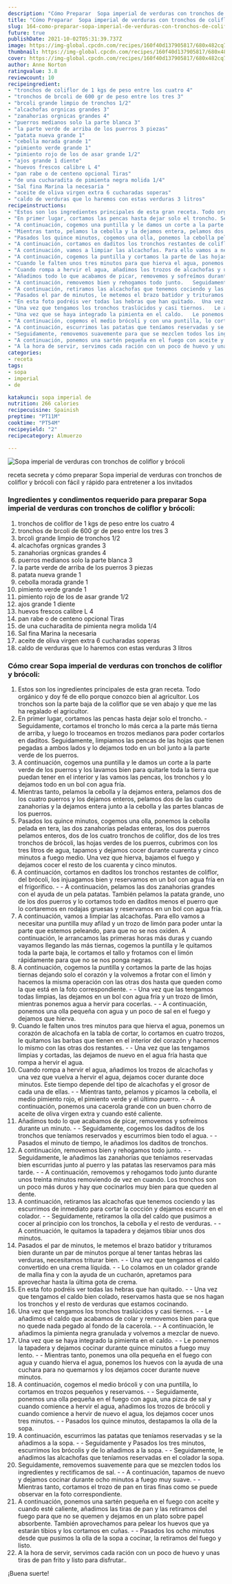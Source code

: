 ```yaml
---
description: "Cómo Preparar  Sopa imperial de verduras con tronchos de coliflor y brócoli"
title: "Cómo Preparar  Sopa imperial de verduras con tronchos de coliflor y brócoli"
slug: 164-como-preparar-sopa-imperial-de-verduras-con-tronchos-de-coliflor-y-brocoli
future: true
publishDate: 2021-10-02T05:31:39.737Z
image: https://img-global.cpcdn.com/recipes/160f40d137905817/680x482cq70/sopa-imperial-de-verduras-con-tronchos-de-coliflor-y-brocoli-foto-principal.jpg
thumbnail: https://img-global.cpcdn.com/recipes/160f40d137905817/680x482cq70/sopa-imperial-de-verduras-con-tronchos-de-coliflor-y-brocoli-foto-principal.jpg
cover: https://img-global.cpcdn.com/recipes/160f40d137905817/680x482cq70/sopa-imperial-de-verduras-con-tronchos-de-coliflor-y-brocoli-foto-principal.jpg
author: Anne Norton
ratingvalue: 3.8
reviewcount: 10
recipeingredient:
- "tronchos de coliflor de 1 kgs de peso entre los cuatro 4"
- "tronchos de brcoli de 600 gr de peso entre los tres 3"
- "brcoli grande limpio de tronchos 1/2"
- "alcachofas orgnicas grandes 3"
- "zanahorias orgnicas grandes 4"
- "puerros medianos solo la parte blanca 3"
- "la parte verde de arriba de los puerros 3 piezas"
- "patata nueva grande 1"
- "cebolla morada grande 1"
- "pimiento verde grande 1"
- "pimiento rojo de los de asar grande 1/2"
- "ajos grande 1 diente"
- "huevos frescos calibre L 4"
- "pan rabe o de centeno opcional Tiras"
- "de una cucharadita de pimienta negra molida 1/4"
- "Sal fina Marina la necesaria "
- "aceite de oliva virgen extra 6 cucharadas soperas"
- "caldo de verduras que lo haremos con estas verduras 3 litros"
recipeinstructions:
- "Estos son los ingredientes principales de esta gran receta. Todo orgánico y doy fé de ello porque conozco bien al agricultor. Los tronchos son la parte baja de la coliflor que se ven abajo y que me las ha regalado el agricultor."
- "En primer lugar, cortamos las pencas hasta dejar solo el troncho. Seguidamente, cortamos el troncho lo más cerca a la parte más tierna de arriba, y luego lo troceamos en trozos medianos para poder cortarlos en daditos. Seguidamente, limpiamos las pencas de las hojas que tienen pegadas a ambos lados y lo dejamos todo en un bol junto a la parte verde de los puerros."
- "A continuación, cogemos una puntilla y le damos un corte a la parte verde de los puerros y los lavamos bien para quitarle toda la tierra que puedan tener en el interior y las vamos las pencas, los tronchos y lo dejamos todo en un bol con agua fría."
- "Mientras tanto, pelamos la cebolla y la dejamos entera, pelamos dos de los cuatro puerros y los dejamos enteros, pelamos dos de las cuatro zanahorias y la dejamos entera junto a la cebolla y las partes blancas de los puerros."
- "Pasados los quince minutos, cogemos una olla, ponemos la cebolla pelada en tera, las dos zanahorias peladas enteras, los dos puerros pelamos enteros, dos de los cuatro tronchos de coliflor, dos de los tres tronchos de brócoli, las hojas verdes de los puerros, cubrimos con los tres litros de agua, tapamos y dejamos cocer durante cuarenta y cinco minutos a fuego medio. Una vez que hierva, bajamos el fuego y dejamos cocer el resto de los cuarenta y cinco minutos."
- "A continuación, cortamos en daditos los tronchos restantes de coliflor, del brócoli, los injuagamos bien y reservamos en un bol con agua fría en el frigorífico.   A continuación, pelamos las dos zanahorias grandes con el ayuda de un pela patatas. También pelamos la patata grande, uno de los dos puerros y lo cortamos todo en daditos menos el puerro que lo cortaremos en rodajas gruesas y reservamos en un bol con agua fría."
- "A continuación, vamos a limpiar las alcachofas. Para ello vamos a necesitar una puntilla muy afilad y un trozo de limón para poder untar la parte que estemos peleando, para que no se nos oxiden. A continuación, le arrancamos las primeras horas más duras y cuando vayamos llegando las más tiernas, cogemos la puntilla y le quitamos toda la parte baja, le cortamos el tallo y frotamos con el limón rápidamente para que no se nos ponga negras."
- "A continuación, cogemos la puntilla y cortamos la parte de las hojas tiernas dejando solo el corazón y la volvemos a frotar con el limón y hacemos la misma operación con las otras dos hasta que queden como la que está en la foto correspondiente.  Una vez que las tengamos todas limpias, las dejamos en un bol con agua fría y un trozo de limón, mientras ponemos agua a hervir para cocerlas.   A continuación, ponemos una olla pequeña con agua y un poco de sal en el fuego y dejamos que hierva."
- "Cuando le falten unos tres minutos para que hierva el agua, ponemos un corazón de alcachofa en la tabla de cortar, lo cortamos en cuatro trozos, le quitamos las barbas que tienen en el interior del corazón y hacemos lo mismo con las otras dos restantes.   Una vez que las tengamos limpias y cortadas, las dejamos de nuevo en el agua fría hasta que rompa a hervir el agua."
- "Cuando rompa a hervir el agua, añadimos los trozos de alcachofas y una vez que vuelva a hervir el agua, dejamos cocer durante doce minutos. Este tiempo depende del tipo de alcachofas y el grosor de cada una de ellas.  Mientras tanto, pelamos y picamos la cebolla, el medio pimiento rojo, el pimiento verde y el último puerro.   A continuación, ponemos una cacerola grande con un buen chorro de aceite de oliva virgen extra y cuando esté caliente."
- "Añadimos todo lo que acabamos de picar, removemos y sofreímos durante un minuto.   Seguidamente, cogemos los daditos de los tronchos que teníamos reservados y escurrimos bien todo el agua.   Pasados el minuto de tiempo, le añadimos los daditos de tronchos."
- "A continuación, removemos bien y rehogamos todo junto.   Seguidamente, le añadimos las zanahorias que teníamos reservadas bien escurridas junto al puerro y las patatas las reservamos para más tarde.  A continuación, removemos y rehogamos todo junto durante unos treinta minutos removiendo de vez en cuando. Los tronchos son un poco más duros y hay que cocinarlos muy bien para que queden al dente."
- "A continuación, retiramos las alcachofas que tenemos cociendo y las escurrimos de inmediato para cortar la cocción y dejamos escurrir en el colador.  Seguidamente, retiramos la olla del caldo que pusimos a cocer al principio con los tronchos, la cebolla y el resto de verduras.  A continuación, le quitamos la tapadera y dejamos tibiar unos dos minutos."
- "Pasados el par de minutos, le metemos el brazo batidor y trituramos bien durante un par de minutos porque al tener tantas hebras las verduras, necesitamos triturar bien.  Una vez que tengamos el caldo convertido en una crema líquida.   Lo colamos en un colador grande de malla fina y con la ayuda de un cucharón, apretamos para aprovechar hasta la última gota de crema."
- "En esta foto podréis ver todas las hebras que han quitado.  Una vez que tengamos el caldo bien colado, reservamos hasta que se nos hagan los tronchos y el resto de verduras que estamos cocinando."
- "Una vez que tengamos los tronchos traslúcidos y casi tiernos.   Le añadimos el caldo que acabamos de colar y removemos bien para que no quede nada pegado al fondo de la cacerola.   A continuación, le añadimos la pimienta negra granulada y volvemos a mezclar de nuevo."
- "Una vez que se haya integrado la pimienta en el caldo.   Le ponemos la tapadera y dejamos cocinar durante quince minutos a fuego muy lento.  Mientras tanto, ponemos una olla pequeña en el fuego con agua y cuando hierva el agua, ponemos los huevos con la ayuda de una cuchara para no quemarnos y los dejamos cocer durante nueve minutos."
- "A continuación, cogemos el medio brócoli y con una puntilla, lo cortamos en trozos pequeños y reservamos.   Seguidamente, ponemos una olla pequeña en el fuego con agua, una pizca de sal y cuando comience a hervir el agua, añadimos los trozos de brócoli y cuando comience a hervir de nuevo el agua, los dejamos cocer unos tres minutos.   Pasados los quince minutos, destapamos la olla de la sopa."
- "A continuación, escurrimos las patatas que teníamos reservadas y se la añadimos a la sopa.   Seguidamente y Pasados los tres minutos, escurrimos los brócolis y de lo añadimos a la sopa.  Seguidamente, le añadimos las alcachofas que teníamos reservadas en el colador la sopa."
- "Seguidamente, removemos suavemente para que se mezclen todos los ingredientes y rectificamos de sal.  A continuación, tapamos de nuevo y dejamos cocinar durante ocho minutos a fuego muy suave.  Mientras tanto, cortamos el trozo de pan en tiras finas como se puede observar en la foto correspondiente."
- "A continuación, ponemos una sartén pequeña en el fuego con aceite y cuando esté caliente, añadimos las tiras de pan y las retiramos del fuego para que no se quemen y dejamos en un plato sobre papel absorbente. También aprovechamos para pelear los huevos que ya estarán tibios y los cortamos en cuñas.  Pasados los ocho minutos desde que pusimos la olla de la sopa a cocinar, la retiramos del fuego y listo."
- "A la hora de servir, servimos cada ración con un poco de huevo y unas tiras de pan frito y listo para disfrutar.."
categories:
- receta
tags:
- sopa
- imperial
- de

katakunci: sopa imperial de 
nutrition: 266 calories
recipecuisine: Spainish
preptime: "PT11M"
cooktime: "PT54M"
recipeyield: "2"
recipecategory: Almuerzo

---
```



![Sopa imperial de verduras con tronchos de coliflor y brócoli](https://img-global.cpcdn.com/recipes/160f40d137905817/680x482cq70/sopa-imperial-de-verduras-con-tronchos-de-coliflor-y-brocoli-foto-principal.jpg)

receta secreta y cómo preparar Sopa imperial de verduras con tronchos de coliflor y brócoli con fácil y rápido para entretener a los invitados

<!--inarticleads1-->

### Ingredientes y condimentos requerido para preparar Sopa imperial de verduras con tronchos de coliflor y brócoli:

1. tronchos de coliflor de 1 kgs de peso entre los cuatro 4
1. tronchos de brcoli de 600 gr de peso entre los tres 3
1. brcoli grande limpio de tronchos 1/2
1. alcachofas orgnicas grandes 3
1. zanahorias orgnicas grandes 4
1. puerros medianos solo la parte blanca 3
1. la parte verde de arriba de los puerros 3 piezas
1. patata nueva grande 1
1. cebolla morada grande 1
1. pimiento verde grande 1
1. pimiento rojo de los de asar grande 1/2
1. ajos grande 1 diente
1. huevos frescos calibre L 4
1. pan rabe o de centeno opcional Tiras
1. de una cucharadita de pimienta negra molida 1/4
1. Sal fina Marina la necesaria 
1. aceite de oliva virgen extra 6 cucharadas soperas
1. caldo de verduras que lo haremos con estas verduras 3 litros



<!--inarticleads2-->

### Cómo crear Sopa imperial de verduras con tronchos de coliflor y brócoli:

1. Estos son los ingredientes principales de esta gran receta. Todo orgánico y doy fé de ello porque conozco bien al agricultor. Los tronchos son la parte baja de la coliflor que se ven abajo y que me las ha regalado el agricultor.
1. En primer lugar, cortamos las pencas hasta dejar solo el troncho. - Seguidamente, cortamos el troncho lo más cerca a la parte más tierna de arriba, y luego lo troceamos en trozos medianos para poder cortarlos en daditos. Seguidamente, limpiamos las pencas de las hojas que tienen pegadas a ambos lados y lo dejamos todo en un bol junto a la parte verde de los puerros.
1. A continuación, cogemos una puntilla y le damos un corte a la parte verde de los puerros y los lavamos bien para quitarle toda la tierra que puedan tener en el interior y las vamos las pencas, los tronchos y lo dejamos todo en un bol con agua fría.
1. Mientras tanto, pelamos la cebolla y la dejamos entera, pelamos dos de los cuatro puerros y los dejamos enteros, pelamos dos de las cuatro zanahorias y la dejamos entera junto a la cebolla y las partes blancas de los puerros.
1. Pasados los quince minutos, cogemos una olla, ponemos la cebolla pelada en tera, las dos zanahorias peladas enteras, los dos puerros pelamos enteros, dos de los cuatro tronchos de coliflor, dos de los tres tronchos de brócoli, las hojas verdes de los puerros, cubrimos con los tres litros de agua, tapamos y dejamos cocer durante cuarenta y cinco minutos a fuego medio. Una vez que hierva, bajamos el fuego y dejamos cocer el resto de los cuarenta y cinco minutos.
1. A continuación, cortamos en daditos los tronchos restantes de coliflor, del brócoli, los injuagamos bien y reservamos en un bol con agua fría en el frigorífico.  -  - A continuación, pelamos las dos zanahorias grandes con el ayuda de un pela patatas. También pelamos la patata grande, uno de los dos puerros y lo cortamos todo en daditos menos el puerro que lo cortaremos en rodajas gruesas y reservamos en un bol con agua fría.
1. A continuación, vamos a limpiar las alcachofas. Para ello vamos a necesitar una puntilla muy afilad y un trozo de limón para poder untar la parte que estemos peleando, para que no se nos oxiden. A continuación, le arrancamos las primeras horas más duras y cuando vayamos llegando las más tiernas, cogemos la puntilla y le quitamos toda la parte baja, le cortamos el tallo y frotamos con el limón rápidamente para que no se nos ponga negras.
1. A continuación, cogemos la puntilla y cortamos la parte de las hojas tiernas dejando solo el corazón y la volvemos a frotar con el limón y hacemos la misma operación con las otras dos hasta que queden como la que está en la foto correspondiente. -  - Una vez que las tengamos todas limpias, las dejamos en un bol con agua fría y un trozo de limón, mientras ponemos agua a hervir para cocerlas.  -  - A continuación, ponemos una olla pequeña con agua y un poco de sal en el fuego y dejamos que hierva.
1. Cuando le falten unos tres minutos para que hierva el agua, ponemos un corazón de alcachofa en la tabla de cortar, lo cortamos en cuatro trozos, le quitamos las barbas que tienen en el interior del corazón y hacemos lo mismo con las otras dos restantes.  -  - Una vez que las tengamos limpias y cortadas, las dejamos de nuevo en el agua fría hasta que rompa a hervir el agua.
1. Cuando rompa a hervir el agua, añadimos los trozos de alcachofas y una vez que vuelva a hervir el agua, dejamos cocer durante doce minutos. Este tiempo depende del tipo de alcachofas y el grosor de cada una de ellas. -  - Mientras tanto, pelamos y picamos la cebolla, el medio pimiento rojo, el pimiento verde y el último puerro.  -  - A continuación, ponemos una cacerola grande con un buen chorro de aceite de oliva virgen extra y cuando esté caliente.
1. Añadimos todo lo que acabamos de picar, removemos y sofreímos durante un minuto.  -  - Seguidamente, cogemos los daditos de los tronchos que teníamos reservados y escurrimos bien todo el agua.  -  - Pasados el minuto de tiempo, le añadimos los daditos de tronchos.
1. A continuación, removemos bien y rehogamos todo junto.  -  - Seguidamente, le añadimos las zanahorias que teníamos reservadas bien escurridas junto al puerro y las patatas las reservamos para más tarde. -  - A continuación, removemos y rehogamos todo junto durante unos treinta minutos removiendo de vez en cuando. Los tronchos son un poco más duros y hay que cocinarlos muy bien para que queden al dente.
1. A continuación, retiramos las alcachofas que tenemos cociendo y las escurrimos de inmediato para cortar la cocción y dejamos escurrir en el colador. -  - Seguidamente, retiramos la olla del caldo que pusimos a cocer al principio con los tronchos, la cebolla y el resto de verduras. -  - A continuación, le quitamos la tapadera y dejamos tibiar unos dos minutos.
1. Pasados el par de minutos, le metemos el brazo batidor y trituramos bien durante un par de minutos porque al tener tantas hebras las verduras, necesitamos triturar bien. -  - Una vez que tengamos el caldo convertido en una crema líquida.  -  - Lo colamos en un colador grande de malla fina y con la ayuda de un cucharón, apretamos para aprovechar hasta la última gota de crema.
1. En esta foto podréis ver todas las hebras que han quitado. -  - Una vez que tengamos el caldo bien colado, reservamos hasta que se nos hagan los tronchos y el resto de verduras que estamos cocinando.
1. Una vez que tengamos los tronchos traslúcidos y casi tiernos.  -  - Le añadimos el caldo que acabamos de colar y removemos bien para que no quede nada pegado al fondo de la cacerola.  -  - A continuación, le añadimos la pimienta negra granulada y volvemos a mezclar de nuevo.
1. Una vez que se haya integrado la pimienta en el caldo.  -  - Le ponemos la tapadera y dejamos cocinar durante quince minutos a fuego muy lento. -  - Mientras tanto, ponemos una olla pequeña en el fuego con agua y cuando hierva el agua, ponemos los huevos con la ayuda de una cuchara para no quemarnos y los dejamos cocer durante nueve minutos.
1. A continuación, cogemos el medio brócoli y con una puntilla, lo cortamos en trozos pequeños y reservamos.  -  - Seguidamente, ponemos una olla pequeña en el fuego con agua, una pizca de sal y cuando comience a hervir el agua, añadimos los trozos de brócoli y cuando comience a hervir de nuevo el agua, los dejamos cocer unos tres minutos.  -  - Pasados los quince minutos, destapamos la olla de la sopa.
1. A continuación, escurrimos las patatas que teníamos reservadas y se la añadimos a la sopa.  -  - Seguidamente y Pasados los tres minutos, escurrimos los brócolis y de lo añadimos a la sopa. -  - Seguidamente, le añadimos las alcachofas que teníamos reservadas en el colador la sopa.
1. Seguidamente, removemos suavemente para que se mezclen todos los ingredientes y rectificamos de sal. -  - A continuación, tapamos de nuevo y dejamos cocinar durante ocho minutos a fuego muy suave. -  - Mientras tanto, cortamos el trozo de pan en tiras finas como se puede observar en la foto correspondiente.
1. A continuación, ponemos una sartén pequeña en el fuego con aceite y cuando esté caliente, añadimos las tiras de pan y las retiramos del fuego para que no se quemen y dejamos en un plato sobre papel absorbente. También aprovechamos para pelear los huevos que ya estarán tibios y los cortamos en cuñas. -  - Pasados los ocho minutos desde que pusimos la olla de la sopa a cocinar, la retiramos del fuego y listo.
1. A la hora de servir, servimos cada ración con un poco de huevo y unas tiras de pan frito y listo para disfrutar..



¡Buena suerte!

